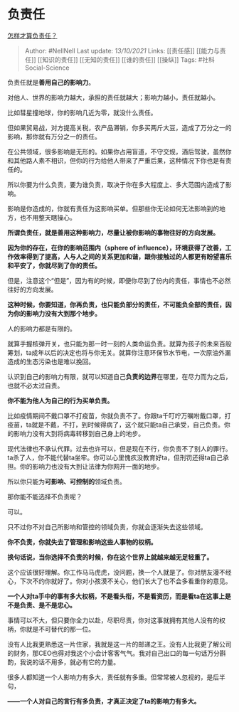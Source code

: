 # 负责任
[怎样才算负责任？](https://www.zhihu.com/question/491309857/answer/2161628913)

> Author: #NellNell 
Last update: *13/10/2021* 
Links: [[责任感]] [[能力与责任]] [[知识的责任]] [[无知的责任]] [[谁的责任]] [[操纵]] 
Tags: #社科Social-Science 
  

负责任就是**善用自己的影响力**。

对他人、世界的影响力越大，承担的责任就越大；影响力越小，责任就越小。

比如彗星撞地球，你的影响几近为零，就没什么责任。

但如果贸易战，对方提高关税，农产品滞销，你多买两斤大豆，造成了万分之一的影响，那你就有万分之一的责任。

在公共领域，很多影响是无形的。如果你占用盲道，不守交规，酒后驾驶，虽然你和其他路人素不相识，但你的行为给他人带来了严重后果，这种情况下你也是有责任的。

所以你要为什么负责，要为谁负责，取决于你在多大程度上、多大范围内造成了影响。

影响是你造成的，你就有责任为这影响买单。但那些你无论如何无法影响到的地方，也不用整天瞎操心。

**所谓负责任，就是善用这种影响力，尽量让被你影响的事物往好的方向发展。**

**因为你的存在，在你的影响范围内（sphere of influence），环境获得了改善，工作效率得到了提高，人与人之间的关系更加和谐，跟你接触过的人都更有盼望喜乐和平安了，你就尽到了你的责任。**

但是，注意这个“但是”，因为有的时候，即便你尽到了份内的责任，事情也不必然往好的方向发展。

**这种时候，你要知道，你再负责，也只能负部分的责任，不可能负全部的责任，因为你的影响力没有大到那个地步。**

人的影响力都是有限的。

就算手握核弹开关，也只能为那一时一刻的人类命运负责。就算为孩子的未来百般筹划，ta成年以后的决定也将与你无关。就算你注意环保节水节电，一次原油外漏造成的生态污染也是难以挽回。

认识到自己的影响力有限，就可以知道自己**负责的边界**在哪里，在尽力而为之后，也就不必太过自责。

**你不能为他人为自己的行为买单负责。**

比如疫情期间不戴口罩不打疫苗，你就负责不了。你跟ta千叮咛万嘱咐戴口罩，打疫苗，ta就是不戴，不打，到时候得病了，这个就只能ta自己承受，自己负责。你的影响力没有大到将病毒转移到自己身上的地步。

现代法律也不承认代罪。过去也许可以，但是现在不行，你负责不了别人的罪行。ta杀了人，你不能代替ta坐牢。你可以心里愧疚没教育好ta，但刑罚还得ta自己承担。你的影响力也没有大到让法律为你网开一面的地步。

所以你只能为**可影响、可控制的**领域负责。

那你能不能选择不负责呢？

可以。

只不过你不对自己所影响和管控的领域负责，你就会逐渐失去这些领域。

**你不负责，你就失去了管理和影响这些人事物的权柄。**

**换句话说，当你选择不负责的时候，你在这个世界上就越来越无足轻重了。**

这个应该很好理解。你工作马马虎虎，没问题，换一个人就是了。你对朋友漫不经心，下次不约你就好了。你对小孩漠不关心，他们长大了也不会多看重你的意见。

**一个人对ta手中的事有多大权柄，不是看头衔，不是看资历，而是看ta在这事上是不是负责、是不是忠心。**

事情可以不大，但只要你全力以赴，尽职尽责，你对这事就拥有其他人没有的权柄，你就是不可替代的那一位。

没有人比我更熟悉这一片住家，我就是这一片的邮递之王。没有人比我更了解公司的财务，那CEO也得对我这个小会计客客气气。我对自己出口的每一句话万分斟酌，我说的话不用多，就必有它的力量。

很多人都知道一个人影响力有多大，责任就有多重。但常常被人忽视的，是后半句，  

**——一个人对自己的言行有多负责，才真正决定了ta的影响力有多大。**